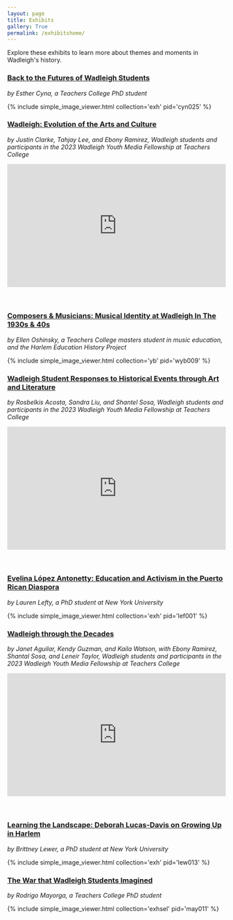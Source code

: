 ```yaml
---
layout: page
title: Exhibits
gallery: True
permalink: /exhibitshome/
---
```


Explore these exhibits to learn more about themes and moments in Wadleigh's history.

### [Back to the Futures of Wadleigh Students](/exhibits/cyna)

_by Esther Cyna, a Teachers College PhD student_

{% include simple_image_viewer.html collection='exh' pid='cyn025' %}
<br>

### [Wadleigh: Evolution of the Arts and Culture](/exhibits/evolution/)

_by Justin Clarke, Tahjay Lee, and Ebony Ramirez, Wadleigh students and participants in the 2023 Wadleigh Youth Media Fellowship at Teachers College_

<div style="padding:56.25% 0 0 0;position:relative;"><iframe src="https://player.vimeo.com/video/913097654?badge=0&amp;autopause=0&amp;player_id=0&amp;app_id=58479" frameborder="0" allow="autoplay; fullscreen; picture-in-picture" style="position:absolute;top:0;left:0;width:100%;height:100%;" title="Wadleigh120_EvolutionofArts"></iframe></div><script src="https://player.vimeo.com/api/player.js"></script>
<br>
<br>

### [Composers & Musicians: Musical Identity at Wadleigh In The 1930s & 40s](/exhibits/oshinsky/)

_by Ellen Oshinsky, a Teachers College masters student in music education, and the Harlem Education History Project_

{% include simple_image_viewer.html collection='yb' pid='wyb009' %}
<br>

### [Wadleigh Student Responses to Historical Events through Art and Literature](/exhibits/responses/)

_by Rosbelkis Acosta, Sandra Liu, and Shantel Sosa, Wadleigh students and participants in the 2023 Wadleigh Youth Media Fellowship at Teachers College_

<div style="padding:56.25% 0 0 0;position:relative;"><iframe src="https://player.vimeo.com/video/913097420?badge=0&amp;autopause=0&amp;player_id=0&amp;app_id=58479" frameborder="0" allow="autoplay; fullscreen; picture-in-picture" style="position:absolute;top:0;left:0;width:100%;height:100%;" title="Wadleigh120_Response_Captioned"></iframe></div><script src="https://player.vimeo.com/api/player.js"></script>
<br>
<br>

### [Evelina López Antonetty: Education and Activism in the Puerto Rican Diaspora](/exhibits/lefty/)

_by Lauren Lefty, a PhD student at New York University_

{% include simple_image_viewer.html collection='exh' pid='lef001' %}
<br>

### [Wadleigh through the Decades](/exhibits/decades/)

_by Janet Aguilar, Kendy Guzman, and Kaila Watson, with Ebony Ramirez, Shantal Sosa, and Leneir Taylor, Wadleigh students and participants in the 2023 Wadleigh Youth Media Fellowship at Teachers College_

<div style="padding:56.25% 0 0 0;position:relative;"><iframe src="https://player.vimeo.com/video/913097597?badge=0&amp;autopause=0&amp;player_id=0&amp;app_id=58479" frameborder="0" allow="autoplay; fullscreen; picture-in-picture" style="position:absolute;top:0;left:0;width:100%;height:100%;" title="Wadleigh120_Decades"></iframe></div><script src="https://player.vimeo.com/api/player.js"></script>
<br>
<br>

### [Learning the Landscape: Deborah Lucas-Davis on Growing Up in Harlem](/exhibits/lewer/)

_by Brittney Lewer, a PhD student at New York University_

{% include simple_image_viewer.html collection='exh' pid='lew013' %}
<br>

### [The War that Wadleigh Students Imagined](/exhibits/mayorga/)

_by Rodrigo Mayorga, a Teachers College PhD student_

{% include simple_image_viewer.html collection='exhsel' pid='may011' %}